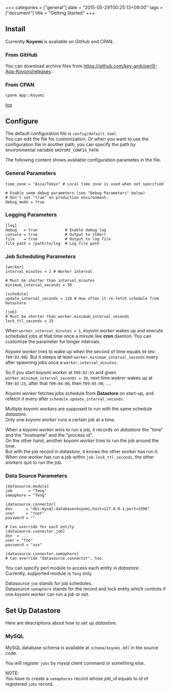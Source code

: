 +++
categories = ["general"]
date = "2015-05-29T00:25:13+09:00"
tags = ["document"]
title = "Getting Started"
+++

## Install

Currently **Koyomi** is available on GitHub and CPAN.

### From GitHub

You can download archive files from https://github.com/key-amb/perl5-App-Koyomi/releases .

### From CPAN

```
cpanm App::Koyomi
```

[top](#)

## Configure

The default configuration file is `config/default.toml`.  
You can edit the file for customization.
Or when you want to use the configuration file in another path, you can specify
the path by environmental variable `$KOYOMI_CONFIG_PATH`.

The following content shows available configuration parametes in the file.

### General Parameters

```
time_zone = "Asia/Tokyo" # Local time zone is used when not specified

# Enable some debug parameters (see "Debug Parameters" below)
# Don't set "true" on production environment.
debug_mode = true
```

### Logging Parameters

```
[log]
debug   = true            # Enable debug log
console = true            # Output to stderr
file    = true            # Output to log file
file_path = /path/to/log  # Log file path
```

### Job Scheduling Parameters

```
[worker]
interval_minutes = 1 # Worker interval

# Must be shorter than interval_minutes
minimum_interval_seconds = 30

[schedule]
update_interval_seconds = 120 # How often it re-fetch schedule from Datastore

[job]
# Must be shorter than worker.minimum_interval_seconds
lock_ttl_seconds = 25
```

When `worker.interval_minutes = 1`, _koyomi worker_ wakes up and execute scheduled jobs at that time once a minute like **cron** daemon.
You can customize the parameter for longer intervals.

_Koyomi worker_ tries to wake up when the second of time equals `00` (ex: `T09:03:00`).
But it sleeps at least `worker.minimum_interval_seconds` every after spawning jobs once a `worker.interval_minutes`.

So if you start _koyomi worker_ at `T09:02:55` and given `worker.minimum_interval_seconds = 30`, next time _wokrer_ wakes up at `T09:03:25`, after that `T09:04:00`, then `T09:05:00`, ....

_Koyomi worker_ fetches jobs schedule from **Datastore** on start-up, and refetch it every after `schedule.update_interval_seconds`.

Multiple _koyomi workers_ are supposed to run with the same schedule _datastore_.  
Only one _koyomi worker_ runs a certain job at a time.

When a _koyomi worker_ wins to run a job, it records on _datastore_ the "time" and the "hostname" and the "process id".  
On the other hand, another _koyomi worker_ tries to run the job around the time.  
But with the job record in _datastore_, it knows the other _worker_ has run it.  
When one _worker_ has run a job within `job.lock_ttl_seconds`, the other _workers_ quit to run the job.

### Data Source Parameters

```
[datasource.module]
job       = "Teng"
semaphore = "Teng"

[datasource.connector]
dsn      = "dbi:mysql:database=koyomi;host=127.0.0.1;port=3306"
user     = "root"
password = ""

# Can override for each entity
[datasource.connector.job]
dsn  = ...
user = "foo"
password = "xxx"

[datasource.connector.semaphore]
# Can override "datasource.connector", too.
```

You can specify perl module to access each entity in _datastore_.  
Currently, supported module is `Teng` only.

Datasource `job` stands for job schedules.  
Datasource `semaphore` stands for the record and lock entity which controls if one _koyomi worker_ can run a job or not.

## Set Up Datastore

Here are descriptions about how to set up _datastore_.

### MySQL

MySQL database schema is available at `schema/koyomi.ddl` in the source code.

You will register `jobs` by mysql client command or something else.

NOTE:  
You have to create a `semaphores` record whose _job_id_ equals to _id_ of registered `jobs` record.
